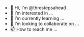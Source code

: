 - 👋 Hi, I’m @threstepsahead
- 👀 I’m interested in ...
- 🌱 I’m currently learning ...
- 💞️ I’m looking to collaborate on ...
- 📫 How to reach me ...

<!---
threstepsahead/threstepsahead is a ✨ special ✨ repository because its `README.md` (this file) appears on your GitHub profile.
You can click the Preview link to take a look at your changes.
--->
